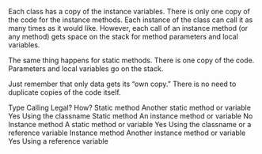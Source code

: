 Each class has a copy of the instance variables. There is only one copy 
of the code for the instance methods. Each instance of the class can call 
it as many times as it would like. However, each call of an instance 
method (or any method) gets space on the stack for method parameters 
and local variables.

The same thing happens for static methods. There is one copy of the code. 
Parameters and local variables go on the stack.

Just remember that only data gets its “own copy.” There is no need 
to duplicate copies of the code itself.

Type                Calling                             Legal?  How?
Static method       Another static method or variable   Yes     Using the classname
Static method       An instance method or variable      No
Instance method     A static method or variable         Yes     Using the classname or a reference variable
Instance method     Another instance method or variable Yes     Using a reference variable

